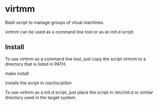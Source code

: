 # virtmm
Bash script to manage groups of vitual machines.

virtmm can be used as a command line tool or as an init.d script.

## Install

To use virtmm as a command line tool, just copy the script virtmm to a directory that is listed in PATH.

make install 

installs the script in /usr/local/bin

To use virtmm as a init.d script, just place the script in /etc/init.d or similar directory used in the target system.



